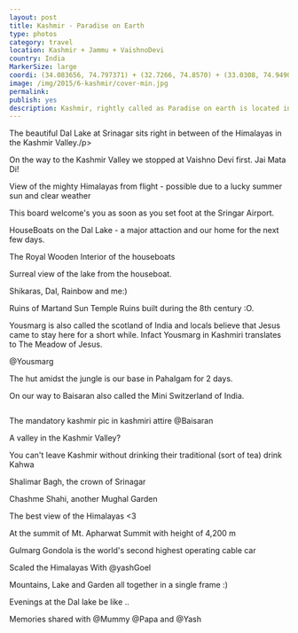 ```yaml
---
layout: post
title: Kashmir - Paradise on Earth
type: photos
category: travel
location: Kashmir + Jammu + VaishnoDevi
country: India
MarkerSize: large
coordi: (34.083656, 74.797371) + (32.7266, 74.8570) + (33.0308, 74.9490)
image: /img/2015/6-kashmir/cover-min.jpg 
permalink: 
publish: yes
description: Kashmir, rightly called as Paradise on earth is located in the northernmost state of India admist the mighty Himalayas. We decided to visit the heaven in summer's because it' intolerably cold otherwise and covered with snow.
---
```

<!-- http://compressjpeg.com -->
<!-- http://compressimage.toolur.com/ 1024, 400-->
<p class="center"><img src="{{site.baseurl}}/img/2015/6-kashmir/cover.jpg" alt="">The beautiful Dal Lake at Srinagar sits right in between of the Himalayas in the Kashmir Valley./p>

<p class="center"><img src="{{site.baseurl}}/img/2015/6-kashmir/1.jpg" alt="">On the way to the Kashmir Valley we stopped at Vaishno Devi first. Jai Mata Di!</p>

<p class="center"><img src="{{site.baseurl}}/img/2015/6-kashmir/2.jpg" alt="">View of the mighty Himalayas from flight - possible due to a lucky summer sun and clear weather</p>

<p class="center"><img src="{{site.baseurl}}/img/2015/6-kashmir/3.jpg" alt="">This board welcome's you as soon as you set foot at the Sringar Airport.</p>

<p class="center"><img src="{{site.baseurl}}/img/2015/6-kashmir/4.jpg" alt="">HouseBoats on the Dal Lake - a major attaction and our home for the next few days.</p>

<p class="center"><img src="{{site.baseurl}}/img/2015/6-kashmir/5.jpg" alt="">The Royal Wooden Interior of the houseboats</p>

<p class="center"><img src="{{site.baseurl}}/img/2015/6-kashmir/6.jpg" alt="">Surreal view of the lake from the houseboat.</p>

<p class="center"><img src="{{site.baseurl}}/img/2015/6-kashmir/7.jpg" alt="">Shikaras, Dal, Rainbow and me:)</p>

<p class="center"><img src="{{site.baseurl}}/img/2015/6-kashmir/8.jpg" alt="">Ruins of Martand Sun Temple Ruins built during the 8th century :O.</p>

<p class="center"><img src="{{site.baseurl}}/img/2015/6-kashmir/9.jpg" alt="">Yousmarg is also called the scotland of India and locals believe that Jesus came to stay here for a short while. Infact Yousmarg in Kashmiri translates to The Meadow of Jesus.</p>

<p class="center"><img src="{{site.baseurl}}/img/2015/6-kashmir/11.jpg" alt="">@Yousmarg</p>

<p class="center"><img src="{{site.baseurl}}/img/2015/6-kashmir/12.jpg" alt="">The hut amidst the jungle is our base in Pahalgam for 2 days. </p>

<p class="center"><img src="{{site.baseurl}}/img/2015/6-kashmir/13.jpg" alt="">On our way to Baisaran also called the Mini Switzerland of India.</p>

<!-- <p class="center"><img src="{{site.baseurl}}/img/2015/6-kashmir/13.jpg" alt=""></p> -->

<p class="center"><img src="{{site.baseurl}}/img/2015/6-kashmir/14.jpg" alt=""></p>

<p class="center"><img src="{{site.baseurl}}/img/2015/6-kashmir/15.jpg" alt="">The mandatory kashmir pic in kashmiri attire @Baisaran</p>

<p class="center"><img src="{{site.baseurl}}/img/2015/6-kashmir/17.jpg" alt="">A valley in the Kashmir Valley?</p>

<p class="center"><img src="{{site.baseurl}}/img/2015/6-kashmir/18.jpg" alt="">You can't leave Kashmir without drinking their traditional (sort of tea) drink Kahwa </p>

<p class="center"><img src="{{site.baseurl}}/img/2015/6-kashmir/19.jpg" alt="">Shalimar Bagh, the crown of Srinagar</p>

<p class="center"><img src="{{site.baseurl}}/img/2015/6-kashmir/20.jpg" alt="">Chashme Shahi, another Mughal Garden</p>

<p class="center"><img src="{{site.baseurl}}/img/2015/6-kashmir/21.jpg" alt="">The best view of the Himalayas <3</p>

<p class="center"><img src="{{site.baseurl}}/img/2015/6-kashmir/22.jpg" alt="">At the summit of Mt. Apharwat Summit with height of 4,200 m </p>

<p class="center"><img src="{{site.baseurl}}/img/2015/6-kashmir/23.jpg" alt="">Gulmarg Gondola is the world's second highest operating cable car</p>

<p class="center"><img src="{{site.baseurl}}/img/2015/6-kashmir/24.jpg" alt="">Scaled the Himalayas With @yashGoel</p>

<p class="center"><img src="{{site.baseurl}}/img/2015/6-kashmir/25.jpg" alt="">Mountains, Lake and Garden all together in a single frame :)</p>

<p class="center"><img src="{{site.baseurl}}/img/2015/6-kashmir/26.jpg" alt="">Evenings at the Dal lake be like ..</p>

<p class="center"><img src="{{site.baseurl}}/img/2015/6-kashmir/27.jpg" alt="">Memories shared with @Mummy @Papa and @Yash</p>



